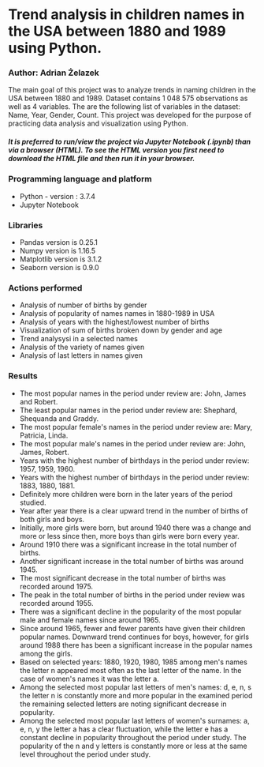 # Trend analysis in children names in the USA between 1880 and 1989 using Python.
### Author: Adrian Żelazek

The main goal of this project was to analyze trends in naming children in the USA between 1880 and 1989. Dataset contains 1 048 575 observations as well as 4 variables. The are the following list of variables in the dataset: Name, Year, Gender, Count. This project was developed for the purpose of practicing data analysis and visualization using Python.

##### It is preferred to run/view the project via Jupyter Notebook (.ipynb) than via a browser (HTML). To see the HTML version you first need to download the HTML file and then run it in your browser.

### Programming language and platform
* Python - version : 3.7.4
* Jupyter Notebook

### Libraries
* Pandas version is 0.25.1
* Numpy version is 1.16.5
* Matplotlib version is 3.1.2
* Seaborn version is 0.9.0

### Actions performed
* Analysis of number of births by gender
* Analysis of popularity of names names in 1880-1989 in USA
* Analysis of years with the highest/lowest number of births
* Visualization of sum of births broken down by gender and age
* Trend analysysi in a selected names
* Analysis of the variety of names given
* Analysis of last letters in names given

### Results
* The most popular names in the period under review are: John, James and Robert.
* The least popular names in the period under review are: Shephard, Shequanda and Graddy.
* The most popular female's names in the period under review are: Mary, Patricia, Linda.
* The most popular male's names in the period under review are: John, James, Robert.
* Years with the highest number of birthdays in the period under review: 1957, 1959, 1960.
* Years with the highest number of birthdays in the period under review: 1883, 1880, 1881.
* Definitely more children were born in the later years of the period studied.
* Year after year there is a clear upward trend in the number of births of both girls and boys.
* Initially, more girls were born, but around 1940 there was a change and more or less since then, more boys than girls were born every year.
* Around 1910 there was a significant increase in the total number of births.
* Another significant increase in the total number of births was around 1945.
* The most significant decrease in the total number of births was recorded around 1975.
* The peak in the total number of births in the period under review was recorded around 1955.
* There was a significant decline in the popularity of the most popular male and female names since around 1965.
* Since around 1965, fewer and fewer parents have given their children popular names. Downward trend continues for boys, however, for girls around 1988 there has been a significant increase in the popular names among the girls.
* Based on selected years: 1880, 1920, 1980, 1985 among men's names the letter n appeared most often as the last letter of the name. In the case of women's names it was the letter a.
* Among the selected most popular last letters of men's names: d, e, n, s the letter n is constantly more and more popular in the examined period the remaining selected letters are noting significant decrease in popularity.
* Among the selected most popular last letters of women's surnames: a, e, n, y the letter a has a clear fluctuation, while the letter e has a constant decline in popularity throughout the period under study. The popularity of the n and y letters is constantly more or less at the same level throughout the period under study.
